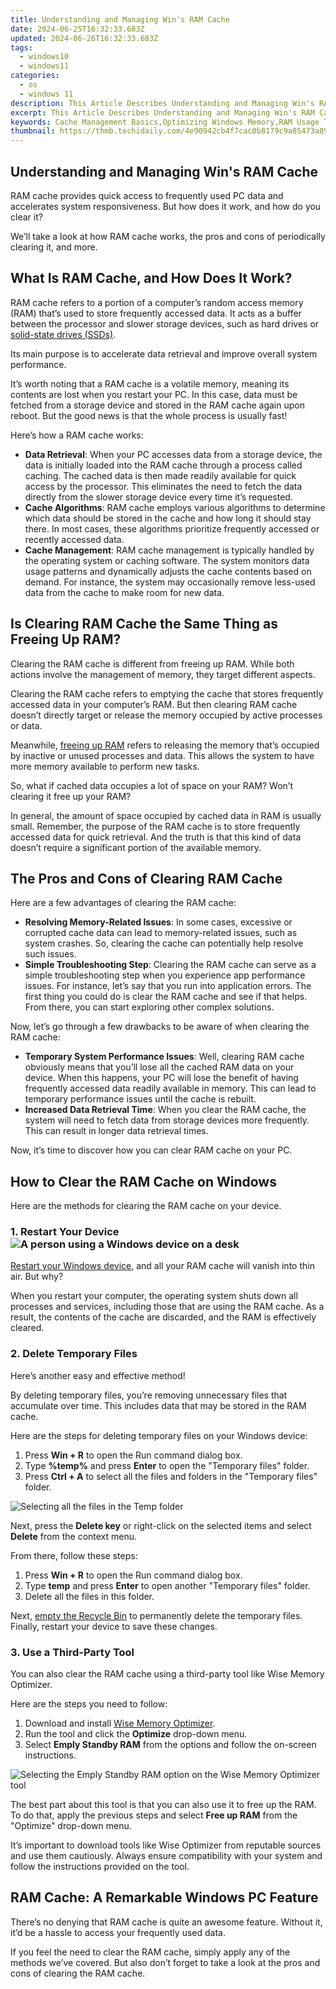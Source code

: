 ```yaml
---
title: Understanding and Managing Win's RAM Cache
date: 2024-06-25T16:32:33.683Z
updated: 2024-06-26T16:32:33.683Z
tags:
  - windows10
  - windows11
categories:
  - os
  - windows 11
description: This Article Describes Understanding and Managing Win's RAM Cache
excerpt: This Article Describes Understanding and Managing Win's RAM Cache
keywords: Cache Management Basics,Optimizing Windows Memory,RAM Usage Tips,Enhancing PC Speed,Clearing System Cache,RAM Performance Boost,Effective Memory Control
thumbnail: https://thmb.techidaily.com/4e90942cb4f7cac0b8179c9a85473a893720905506787f6d97b44b698d179a25.jpg
---
```


## Understanding and Managing Win's RAM Cache

 RAM cache provides quick access to frequently used PC data and accelerates system responsiveness. But how does it work, and how do you clear it?

 We’ll take a look at how RAM cache works, the pros and cons of periodically clearing it, and more.

## What Is RAM Cache, and How Does It Work?

 RAM cache refers to a portion of a computer’s random access memory (RAM) that’s used to store frequently accessed data. It acts as a buffer between the processor and slower storage devices, such as hard drives or [solid-state drives (SSDs)](https://www.makeuseof.com/tag/solidstate-drives-work-makeuseof-explains/).

 Its main purpose is to accelerate data retrieval and improve overall system performance.

 It’s worth noting that a RAM cache is a volatile memory, meaning its contents are lost when you restart your PC. In this case, data must be fetched from a storage device and stored in the RAM cache again upon reboot. But the good news is that the whole process is usually fast!

 Here’s how a RAM cache works:

* **Data Retrieval**: When your PC accesses data from a storage device, the data is initially loaded into the RAM cache through a process called caching. The cached data is then made readily available for quick access by the processor. This eliminates the need to fetch the data directly from the slower storage device every time it’s requested.
* **Cache Algorithms**: RAM cache employs various algorithms to determine which data should be stored in the cache and how long it should stay there. In most cases, these algorithms prioritize frequently accessed or recently accessed data.
* **Cache Management**: RAM cache management is typically handled by the operating system or caching software. The system monitors data usage patterns and dynamically adjusts the cache contents based on demand. For instance, the system may occasionally remove less-used data from the cache to make room for new data.

## Is Clearing RAM Cache the Same Thing as Freeing Up RAM?

 Clearing the RAM cache is different from freeing up RAM. While both actions involve the management of memory, they target different aspects.

 Clearing the RAM cache refers to emptying the cache that stores frequently accessed data in your computer’s RAM. But then clearing RAM cache doesn’t directly target or release the memory occupied by active processes or data.

 Meanwhile, [freeing up RAM](https://www.makeuseof.com/tag/5-ways-clear-memory-increase-ram-windows-computer/) refers to releasing the memory that’s occupied by inactive or unused processes and data. This allows the system to have more memory available to perform new tasks.

 So, what if cached data occupies a lot of space on your RAM? Won’t clearing it free up your RAM?

 In general, the amount of space occupied by cached data in RAM is usually small. Remember, the purpose of the RAM cache is to store frequently accessed data for quick retrieval. And the truth is that this kind of data doesn’t require a significant portion of the available memory.

## The Pros and Cons of Clearing RAM Cache

 Here are a few advantages of clearing the RAM cache:

* **Resolving Memory-Related Issues**: In some cases, excessive or corrupted cache data can lead to memory-related issues, such as system crashes. So, clearing the cache can potentially help resolve such issues.
* **Simple Troubleshooting Step**: Clearing the RAM cache can serve as a simple troubleshooting step when you experience app performance issues. For instance, let’s say that you run into application errors. The first thing you could do is clear the RAM cache and see if that helps. From there, you can start exploring other complex solutions.

 Now, let’s go through a few drawbacks to be aware of when clearing the RAM cache:

* **Temporary System Performance Issues**: Well, clearing RAM cache obviously means that you’ll lose all the cached RAM data on your device. When this happens, your PC will lose the benefit of having frequently accessed data readily available in memory. This can lead to temporary performance issues until the cache is rebuilt.
* **Increased Data Retrieval Time**: When you clear the RAM cache, the system will need to fetch data from storage devices more frequently. This can result in longer data retrieval times.

 Now, it’s time to discover how you can clear RAM cache on your PC.

## How to Clear the RAM Cache on Windows

 Here are the methods for clearing the RAM cache on your device.

### 1\. Restart Your Device ![A person using a Windows device on a desk](https://static1.makeuseofimages.com/wordpress/wp-content/uploads/2022/09/A-person-using-a-Windows-device-on-a-desk.jpg)

[Restart your Windows device](https://www.makeuseof.com/windows-restart-methods/), and all your RAM cache will vanish into thin air. But why?

 When you restart your computer, the operating system shuts down all processes and services, including those that are using the RAM cache. As a result, the contents of the cache are discarded, and the RAM is effectively cleared.

### 2\. Delete Temporary Files

 Here’s another easy and effective method!

 By deleting temporary files, you’re removing unnecessary files that accumulate over time. This includes data that may be stored in the RAM cache.

 Here are the steps for deleting temporary files on your Windows device:

1. Press **Win + R** to open the Run command dialog box.
2. Type **%temp%** and press **Enter** to open the "Temporary files" folder.
3. Press **Ctrl + A** to select all the files and folders in the "Temporary files" folder.

![Selecting all the files in the Temp folder](https://static1.makeuseofimages.com/wordpress/wp-content/uploads/2023/06/selecting-all-the-files-in-the-temp-folder.jpg)

 Next, press the **Delete key** or right-click on the selected items and select **Delete** from the context menu.

 From there, follow these steps:

1. Press **Win + R** to open the Run command dialog box.
2. Type **temp** and press **Enter** to open another "Temporary files" folder.
3. Delete all the files in this folder.

 Next, [empty the Recycle Bin](https://www.makeuseof.com/windows-11-empty-recycle-bin/) to permanently delete the temporary files. Finally, restart your device to save these changes.

### 3\. Use a Third-Party Tool

 You can also clear the RAM cache using a third-party tool like Wise Memory Optimizer.

 Here are the steps you need to follow:

1. Download and install [Wise Memory Optimizer](https://www.wisecleaner.com/wise-memory-optimizer.html).
2. Run the tool and click the **Optimize** drop-down menu.
3. Select **Emply Standby RAM** from the options and follow the on-screen instructions.

![Selecting the Emply Standby RAM option on the Wise Memory Optimizer tool](https://static1.makeuseofimages.com/wordpress/wp-content/uploads/2023/06/selecting-the-emply-standby-ram-option-on-the-wise-memory-optimizer-tool.jpg)

 The best part about this tool is that you can also use it to free up the RAM. To do that, apply the previous steps and select **Free up RAM** from the "Optimize" drop-down menu.

 It’s important to download tools like Wise Optimizer from reputable sources and use them cautiously. Always ensure compatibility with your system and follow the instructions provided on the tool.

## RAM Cache: A Remarkable Windows PC Feature

 There’s no denying that RAM cache is quite an awesome feature. Without it, it’d be a hassle to access your frequently used data.

 If you feel the need to clear the RAM cache, simply apply any of the methods we’ve covered. But also don’t forget to take a look at the pros and cons of clearing the RAM cache.



<ins class="adsbygoogle"
      style="display:block"
      data-ad-client="ca-pub-7571918770474297"
      data-ad-slot="8358498916"
      data-ad-format="auto"
      data-full-width-responsive="true"></ins>